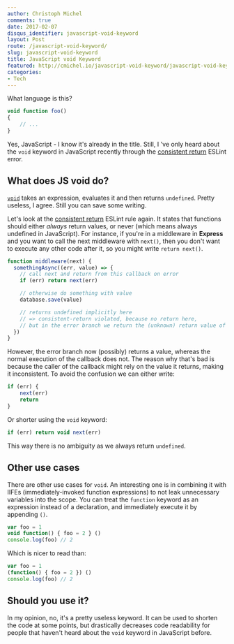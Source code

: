 ```yaml
---
author: Christoph Michel
comments: true
date: 2017-02-07
disqus_identifier: javascript-void-keyword
layout: Post
route: /javascript-void-keyword/
slug: javascript-void-keyword
title: JavaScript void Keyword
featured: http://cmichel.io/javascript-void-keyword/javascript-void-keyword.png
categories:
- Tech
---
```


What language is this?

```javascript
void function foo()
{
    // ...
}
```

Yes, JavaScript - I know it's already in the title. Still, I 've only heard about the `void` keyword in JavaScript recently through the [consistent return](http://eslint.org/docs/rules/consistent-return) ESLint error.

## What does JS void do?
[`void`](https://developer.mozilla.org/en/docs/Web/JavaScript/Reference/Operators/void) takes an expression, evaluates it and then returns `undefined`.
Pretty useless, I agree. Still you can save some writing.

Let's look at the [consistent return](http://eslint.org/docs/rules/consistent-return) ESLint rule again. It states that functions should either _always_ return values, or never (which means always undefined in JavaScript).
For instance, if you're in a middleware in **Express** and you want to call the next middleware with `next()`, then you don't want to execute any other code after it, so you might write `return next()`.

```javascript
function middleware(next) {
  somethingAsync((err, value) => {
    // call next and return from this callback on error
    if (err) return next(err)

    // otherwise do something with value
    database.save(value)

    // returns undefined implicitly here
    // => consistent-return violated, because no return here,
    // but in the error branch we return the (unknown) return value of next
  })
}
```

However, the error branch now (possibly) returns a value, whereas the normal execution of the callback does not. The reason why that's bad is because the caller of the callback might rely on the value it returns, making it inconsistent.
To avoid the confusion we can either write:

```javascript
if (err) {
    next(err)
    return
}
```

Or shorter using the `void` keyword:

```javascript
if (err) return void next(err)
```

This way there is no ambiguity as we always return `undefined`.

## Other use cases
There are other use cases for `void`. An interesting one is in combining it with IIFEs (immediately-invoked function expressions) to not leak unnecessary variables into the scope. You can treat the `function` keyword as an expression instead of a declaration, and immediately execute it by appending `()`.

```javascript
var foo = 1
void function() { foo = 2 } ()
console.log(foo) // 2
```

Which is nicer to read than:

```javascript
var foo = 1
(function() { foo = 2 }) ()
console.log(foo) // 2
```

## Should you use it?
In my opinion, no, it's a pretty useless keyword. It can be used to shorten the code at some points, but drastically decreases code readability for people that haven't heard about the `void` keyword in JavaScript before.

